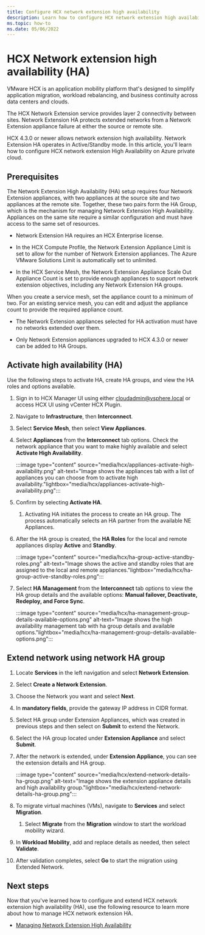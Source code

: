 ```yaml
---
title: Configure HCX network extension high availability
description: Learn how to configure HCX network extension high availability
ms.topic: how-to
ms.date: 05/06/2022
---
```


# HCX Network extension high availability (HA)

VMware HCX is an application mobility platform that's designed to simplify application migration, workload rebalancing, and business continuity across data centers and clouds. 

The HCX Network Extension service provides layer 2 connectivity between sites. Network Extension HA protects extended networks from a Network Extension appliance failure at either the source or remote site. 

HCX 4.3.0 or newer allows network extension high availability. Network Extension HA operates in Active/Standby mode. In this article, you'll learn how to configure HCX network extension High Availability on Azure private cloud.

## Prerequisites

The Network Extension High Availability (HA) setup requires four Network Extension appliances, with two appliances at the source site and two appliances at the remote site. Together, these two pairs form the HA Group, which is the mechanism for managing Network Extension High Availability. Appliances on the same site require a similar configuration and must have access to the same set of resources.

- Network Extension HA requires an HCX Enterprise license.

- In the HCX Compute Profile, the Network Extension Appliance Limit is set to allow for the number of Network Extension appliances. The Azure VMware Solutions Limit is automatically set to unlimited. 

- In the HCX Service Mesh, the Network Extension Appliance Scale Out Appliance Count is set to provide enough appliances to support network extension objectives, including any Network Extension HA groups.

When you create a service mesh, set the appliance count to a minimum of two. For an existing service mesh, you can edit and adjust the appliance count to provide the required appliance count.

- The Network Extension appliances selected for HA activation must have no networks extended over them.

- Only Network Extension appliances upgraded to HCX 4.3.0 or newer can be added to HA Groups.

## Activate high availability (HA)

Use the following steps to activate HA, create HA groups, and view the HA roles and options available.

1. Sign in to HCX Manager UI using either cloudadmin@vsphere.local or access HCX UI using vCenter HCX Plugin.
1. Navigate to **Infrastructure**, then **Interconnect**.
1. Select **Service Mesh**, then select **View Appliances**.
1. Select **Appliances** from the **Interconnect** tab options. Check the network appliance that you want to make highly available and select **Activate High Availability**.

     :::image type="content" source="media/hcx/appliances-activate-high-availability.png" alt-text="Image shows the appliances tab with a list of appliances you can choose from to activate high availability."lightbox="media/hcx/appliances-activate-high-availability.png":::

1. Confirm by selecting **Activate HA**.
    1. Activating HA initiates the process to create an HA group. The process automatically selects an HA partner from the available NE Appliances.
1. After the HA group is created, the **HA Roles** for the local and remote appliances display **Active** and **Standby**.

     :::image type="content" source="media/hcx/ha-group-active-standby-roles.png" alt-text="Image shows the active and standby roles that are assigned to the local and remote appliances."lightbox="media/hcx/ha-group-active-standby-roles.png":::

1. Select **HA Management** from the **Interconnect** tab options to view the HA group details and the available options: **Manual failover, Deactivate, Redeploy, and Force Sync**.

    :::image type="content" source="media/hcx/ha-management-group-details-available-options.png" alt-text="Image shows the high availability management tab with ha group details and available options."lightbox="media/hcx/ha-management-group-details-available-options.png":::

## Extend network using network HA group

1. Locate **Services** in the left navigation and select **Network Extension**.
1. Select **Create a Network Extension**.
1. Choose the Network you want and select **Next**.
1. In **mandatory fields**, provide the gateway IP address in CIDR format. 
1. Select HA group under Extension Appliances, which was created in previous steps and then select on **Submit** to extend the Network.
1. Select the HA group located under **Extension Appliance** and select **Submit**.
1. After the network is extended, under **Extension Appliance**, you can see the extension details and HA group.

    :::image type="content" source="media/hcx/extend-network-details-ha-group.png" alt-text="Image shows the extension appliance details and high availability group."lightbox="media/hcx/extend-network-details-ha-group.png":::

1. To migrate virtual machines (VMs), navigate to **Services** and select **Migration**. 
    1. Select **Migrate** from the **Migration** window to start the workload mobility wizard.
1. In **Workload Mobility**, add and replace details as needed, then select **Validate**.
1. After validation completes, select **Go** to start the migration using Extended Network.

## Next steps

 Now that you've learned how to configure and extend HCX network extension high availability (HA), use the following resource to learn more about how to manage HCX network extension HA.
- [Managing Network Extension High Availability](https://docs.vmware.com/en/VMware-HCX/4.3/hcx-user-guide/GUID-4A745694-5E32-4E87-92D2-AC1191170412.html)